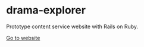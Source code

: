 # drama-explorer

Prototype content service website with Rails on Ruby.


[Go to website](http://drama.minami.im)
